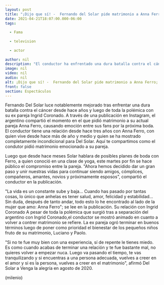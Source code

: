 ```yaml
---
layout: post
title: "¡Dijo que sí! -  Fernando del Solar pide matrimonio a Anna Ferro; así fue el emotivo momento"
date: 2021-04-21T18:07:00.000-06:00
tags:
  
  - Fama
  
  - television
  
  - actor
  
author: nil
description: "El conductor ha enfrentado una dura batalla contra el cáncer, pero se muestra optimista ante la vida. "
image: nil
video: nil
audio: nil
alt: ¡Dijo que sí! -  Fernando del Solar pide matrimonio a Anna Ferro; así fue el emotivo momento
front: false
section: Espectáculos
---
```


Fernando Del Solar luce notablemente mejorado tras enfrentar una dura batalla contra el cáncer desde hace años y luego de toda la polémica con su ex pareja Ingrid Coronado. A través de una publicación en Instagram, el argentino compartió el momento en el que pidió matrimonio a su actual pareja Anna Ferro, causando emoción entre sus fans por la próxima boda. El conductor tiene una relación desde hace tres años con Anna Ferro, con quien vive desde hace más de año y medio y quien se ha mostrado completamente incondicional para Del Solar. Aquí te compartimos como el condutor pidió matrimonio emocionado a su pareja.

Luego que desde hace meses Solar hablara de posibles planes de boda con Ferro, a quien conoció en una clase de yoga, este martes por fin se hace público el compromiso entre la pareja. "Ahora hemos decidido dar un gran paso y unir nuestras vidas para continuar siendo amigos, cómplices, compañeros, amantes, novios y próximamente esposos", compartió el conductor en la publicación. 

"La vida es un constante sube y baja... Cuando has pasado por tantas cosas, lo único que anhelas es tener salud, amor, felicidad y estabilidad... Sin duda, después de tanto andar, todo esto lo he encontrado al lado de la mujer que amo: Anna Ferro"; se lee en la publicación. Su relación con Ingrid Coronado  A pesar de toda la polémica que surgió tras a separación del argentino con Ingrid Coronado,el conductor se mostró animado en cuanto a volver a contrer matrimonio se refiere.  La ex pareja ogró terminar en buenos términos luego de poner como prioridad el bienestar de los pequeños niños fruto de su matrimonio, Luciano y Paolo.  

 "Si no te fue muy bien con una experiencia, sí de repente le tienes miedo. Es como cuando acabas de terminar una relación y te fue bastante mal, no quieres volver a empezar nuca. Luego va pasando el tiempo, te vas tranquilizando y si encuentras a una persona adecuada, vuelves a creer en el amor y si es la persona, vuelves a creer en el matrimonio", afirmó Del Solar a Venga la alegría en agosto de 2020. 

(milenio)